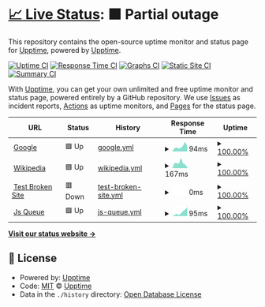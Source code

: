 # [📈 Live Status](https://upptime.github.io/upptime): <!--live status--> **🟧 Partial outage**

This repository contains the open-source uptime monitor and status page for [Upptime](https://upptime.js.org), powered by [Upptime](https://github.com/upptime/upptime).

[![Uptime CI](https://github.com/allfungit/my-upptime/workflows/Uptime%20CI/badge.svg)](https://github.com/allfungit/my-upptime/actions?query=workflow%3A%22Uptime+CI%22)
[![Response Time CI](https://github.com/allfungit/my-upptime/workflows/Response%20Time%20CI/badge.svg)](https://github.com/allfungit/my-upptime/actions?query=workflow%3A%22Response+Time+CI%22)
[![Graphs CI](https://github.com/allfungit/my-upptime/workflows/Graphs%20CI/badge.svg)](https://github.com/allfungit/my-upptime/actions?query=workflow%3A%22Graphs+CI%22)
[![Static Site CI](https://github.com/allfungit/my-upptime/workflows/Static%20Site%20CI/badge.svg)](https://github.com/allfungit/my-upptime/actions?query=workflow%3A%22Static+Site+CI%22)
[![Summary CI](https://github.com/allfungit/my-upptime/workflows/Summary%20CI/badge.svg)](https://github.com/allfungit/my-upptime/actions?query=workflow%3A%22Summary+CI%22)

With [Upptime](https://upptime.js.org), you can get your own unlimited and free uptime monitor and status page, powered entirely by a GitHub repository. We use [Issues](https://github.com/upptime/upptime/issues) as incident reports, [Actions](https://github.com/allfungit/my-upptime/actions) as uptime monitors, and [Pages](https://upptime.github.io/upptime) for the status page.

<!--start: status pages-->
<!-- This summary is generated by Upptime (https://github.com/upptime/upptime) -->
<!-- Do not edit this manually, your changes will be overwritten -->
<!-- prettier-ignore -->
| URL | Status | History | Response Time | Uptime |
| --- | ------ | ------- | ------------- | ------ |
| <img alt="" src="https://icons.duckduckgo.com/ip3/www.google.com.ico" height="13"> [Google](https://www.google.com) | 🟩 Up | [google.yml](https://github.com/allfungit/my-upptime/commits/HEAD/history/google.yml) | <details><summary><img alt="Response time graph" src="./graphs/google/response-time-week.png" height="20"> 94ms</summary><br><a href="https://allfungit.github.io/my-upptime/history/google"><img alt="Response time 112" src="https://img.shields.io/endpoint?url=https%3A%2F%2Fraw.githubusercontent.com%2Fallfungit%2Fmy-upptime%2FHEAD%2Fapi%2Fgoogle%2Fresponse-time.json"></a><br><a href="https://allfungit.github.io/my-upptime/history/google"><img alt="24-hour response time 92" src="https://img.shields.io/endpoint?url=https%3A%2F%2Fraw.githubusercontent.com%2Fallfungit%2Fmy-upptime%2FHEAD%2Fapi%2Fgoogle%2Fresponse-time-day.json"></a><br><a href="https://allfungit.github.io/my-upptime/history/google"><img alt="7-day response time 94" src="https://img.shields.io/endpoint?url=https%3A%2F%2Fraw.githubusercontent.com%2Fallfungit%2Fmy-upptime%2FHEAD%2Fapi%2Fgoogle%2Fresponse-time-week.json"></a><br><a href="https://allfungit.github.io/my-upptime/history/google"><img alt="30-day response time 94" src="https://img.shields.io/endpoint?url=https%3A%2F%2Fraw.githubusercontent.com%2Fallfungit%2Fmy-upptime%2FHEAD%2Fapi%2Fgoogle%2Fresponse-time-month.json"></a><br><a href="https://allfungit.github.io/my-upptime/history/google"><img alt="1-year response time 112" src="https://img.shields.io/endpoint?url=https%3A%2F%2Fraw.githubusercontent.com%2Fallfungit%2Fmy-upptime%2FHEAD%2Fapi%2Fgoogle%2Fresponse-time-year.json"></a></details> | <details><summary><a href="https://allfungit.github.io/my-upptime/history/google">100.00%</a></summary><a href="https://allfungit.github.io/my-upptime/history/google"><img alt="All-time uptime 100.00%" src="https://img.shields.io/endpoint?url=https%3A%2F%2Fraw.githubusercontent.com%2Fallfungit%2Fmy-upptime%2FHEAD%2Fapi%2Fgoogle%2Fuptime.json"></a><br><a href="https://allfungit.github.io/my-upptime/history/google"><img alt="24-hour uptime 100.00%" src="https://img.shields.io/endpoint?url=https%3A%2F%2Fraw.githubusercontent.com%2Fallfungit%2Fmy-upptime%2FHEAD%2Fapi%2Fgoogle%2Fuptime-day.json"></a><br><a href="https://allfungit.github.io/my-upptime/history/google"><img alt="7-day uptime 100.00%" src="https://img.shields.io/endpoint?url=https%3A%2F%2Fraw.githubusercontent.com%2Fallfungit%2Fmy-upptime%2FHEAD%2Fapi%2Fgoogle%2Fuptime-week.json"></a><br><a href="https://allfungit.github.io/my-upptime/history/google"><img alt="30-day uptime 100.00%" src="https://img.shields.io/endpoint?url=https%3A%2F%2Fraw.githubusercontent.com%2Fallfungit%2Fmy-upptime%2FHEAD%2Fapi%2Fgoogle%2Fuptime-month.json"></a><br><a href="https://allfungit.github.io/my-upptime/history/google"><img alt="1-year uptime 100.00%" src="https://img.shields.io/endpoint?url=https%3A%2F%2Fraw.githubusercontent.com%2Fallfungit%2Fmy-upptime%2FHEAD%2Fapi%2Fgoogle%2Fuptime-year.json"></a></details>
| <img alt="" src="https://icons.duckduckgo.com/ip3/en.wikipedia.org.ico" height="13"> [Wikipedia](https://en.wikipedia.org) | 🟩 Up | [wikipedia.yml](https://github.com/allfungit/my-upptime/commits/HEAD/history/wikipedia.yml) | <details><summary><img alt="Response time graph" src="./graphs/wikipedia/response-time-week.png" height="20"> 167ms</summary><br><a href="https://allfungit.github.io/my-upptime/history/wikipedia"><img alt="Response time 203" src="https://img.shields.io/endpoint?url=https%3A%2F%2Fraw.githubusercontent.com%2Fallfungit%2Fmy-upptime%2FHEAD%2Fapi%2Fwikipedia%2Fresponse-time.json"></a><br><a href="https://allfungit.github.io/my-upptime/history/wikipedia"><img alt="24-hour response time 28" src="https://img.shields.io/endpoint?url=https%3A%2F%2Fraw.githubusercontent.com%2Fallfungit%2Fmy-upptime%2FHEAD%2Fapi%2Fwikipedia%2Fresponse-time-day.json"></a><br><a href="https://allfungit.github.io/my-upptime/history/wikipedia"><img alt="7-day response time 167" src="https://img.shields.io/endpoint?url=https%3A%2F%2Fraw.githubusercontent.com%2Fallfungit%2Fmy-upptime%2FHEAD%2Fapi%2Fwikipedia%2Fresponse-time-week.json"></a><br><a href="https://allfungit.github.io/my-upptime/history/wikipedia"><img alt="30-day response time 154" src="https://img.shields.io/endpoint?url=https%3A%2F%2Fraw.githubusercontent.com%2Fallfungit%2Fmy-upptime%2FHEAD%2Fapi%2Fwikipedia%2Fresponse-time-month.json"></a><br><a href="https://allfungit.github.io/my-upptime/history/wikipedia"><img alt="1-year response time 203" src="https://img.shields.io/endpoint?url=https%3A%2F%2Fraw.githubusercontent.com%2Fallfungit%2Fmy-upptime%2FHEAD%2Fapi%2Fwikipedia%2Fresponse-time-year.json"></a></details> | <details><summary><a href="https://allfungit.github.io/my-upptime/history/wikipedia">100.00%</a></summary><a href="https://allfungit.github.io/my-upptime/history/wikipedia"><img alt="All-time uptime 100.00%" src="https://img.shields.io/endpoint?url=https%3A%2F%2Fraw.githubusercontent.com%2Fallfungit%2Fmy-upptime%2FHEAD%2Fapi%2Fwikipedia%2Fuptime.json"></a><br><a href="https://allfungit.github.io/my-upptime/history/wikipedia"><img alt="24-hour uptime 100.00%" src="https://img.shields.io/endpoint?url=https%3A%2F%2Fraw.githubusercontent.com%2Fallfungit%2Fmy-upptime%2FHEAD%2Fapi%2Fwikipedia%2Fuptime-day.json"></a><br><a href="https://allfungit.github.io/my-upptime/history/wikipedia"><img alt="7-day uptime 100.00%" src="https://img.shields.io/endpoint?url=https%3A%2F%2Fraw.githubusercontent.com%2Fallfungit%2Fmy-upptime%2FHEAD%2Fapi%2Fwikipedia%2Fuptime-week.json"></a><br><a href="https://allfungit.github.io/my-upptime/history/wikipedia"><img alt="30-day uptime 100.00%" src="https://img.shields.io/endpoint?url=https%3A%2F%2Fraw.githubusercontent.com%2Fallfungit%2Fmy-upptime%2FHEAD%2Fapi%2Fwikipedia%2Fuptime-month.json"></a><br><a href="https://allfungit.github.io/my-upptime/history/wikipedia"><img alt="1-year uptime 100.00%" src="https://img.shields.io/endpoint?url=https%3A%2F%2Fraw.githubusercontent.com%2Fallfungit%2Fmy-upptime%2FHEAD%2Fapi%2Fwikipedia%2Fuptime-year.json"></a></details>
| <img alt="" src="https://icons.duckduckgo.com/ip3/thissitedoesnotexist.koj.co.ico" height="13"> [Test Broken Site](https://thissitedoesnotexist.koj.co) | 🟥 Down | [test-broken-site.yml](https://github.com/allfungit/my-upptime/commits/HEAD/history/test-broken-site.yml) | <details><summary><img alt="Response time graph" src="./graphs/test-broken-site/response-time-week.png" height="20"> 0ms</summary><br><a href="https://allfungit.github.io/my-upptime/history/test-broken-site"><img alt="Response time 0" src="https://img.shields.io/endpoint?url=https%3A%2F%2Fraw.githubusercontent.com%2Fallfungit%2Fmy-upptime%2FHEAD%2Fapi%2Ftest-broken-site%2Fresponse-time.json"></a><br><a href="https://allfungit.github.io/my-upptime/history/test-broken-site"><img alt="24-hour response time 0" src="https://img.shields.io/endpoint?url=https%3A%2F%2Fraw.githubusercontent.com%2Fallfungit%2Fmy-upptime%2FHEAD%2Fapi%2Ftest-broken-site%2Fresponse-time-day.json"></a><br><a href="https://allfungit.github.io/my-upptime/history/test-broken-site"><img alt="7-day response time 0" src="https://img.shields.io/endpoint?url=https%3A%2F%2Fraw.githubusercontent.com%2Fallfungit%2Fmy-upptime%2FHEAD%2Fapi%2Ftest-broken-site%2Fresponse-time-week.json"></a><br><a href="https://allfungit.github.io/my-upptime/history/test-broken-site"><img alt="30-day response time 0" src="https://img.shields.io/endpoint?url=https%3A%2F%2Fraw.githubusercontent.com%2Fallfungit%2Fmy-upptime%2FHEAD%2Fapi%2Ftest-broken-site%2Fresponse-time-month.json"></a><br><a href="https://allfungit.github.io/my-upptime/history/test-broken-site"><img alt="1-year response time 0" src="https://img.shields.io/endpoint?url=https%3A%2F%2Fraw.githubusercontent.com%2Fallfungit%2Fmy-upptime%2FHEAD%2Fapi%2Ftest-broken-site%2Fresponse-time-year.json"></a></details> | <details><summary><a href="https://allfungit.github.io/my-upptime/history/test-broken-site">100.00%</a></summary><a href="https://allfungit.github.io/my-upptime/history/test-broken-site"><img alt="All-time uptime 100.00%" src="https://img.shields.io/endpoint?url=https%3A%2F%2Fraw.githubusercontent.com%2Fallfungit%2Fmy-upptime%2FHEAD%2Fapi%2Ftest-broken-site%2Fuptime.json"></a><br><a href="https://allfungit.github.io/my-upptime/history/test-broken-site"><img alt="24-hour uptime 100.00%" src="https://img.shields.io/endpoint?url=https%3A%2F%2Fraw.githubusercontent.com%2Fallfungit%2Fmy-upptime%2FHEAD%2Fapi%2Ftest-broken-site%2Fuptime-day.json"></a><br><a href="https://allfungit.github.io/my-upptime/history/test-broken-site"><img alt="7-day uptime 100.00%" src="https://img.shields.io/endpoint?url=https%3A%2F%2Fraw.githubusercontent.com%2Fallfungit%2Fmy-upptime%2FHEAD%2Fapi%2Ftest-broken-site%2Fuptime-week.json"></a><br><a href="https://allfungit.github.io/my-upptime/history/test-broken-site"><img alt="30-day uptime 100.00%" src="https://img.shields.io/endpoint?url=https%3A%2F%2Fraw.githubusercontent.com%2Fallfungit%2Fmy-upptime%2FHEAD%2Fapi%2Ftest-broken-site%2Fuptime-month.json"></a><br><a href="https://allfungit.github.io/my-upptime/history/test-broken-site"><img alt="1-year uptime 100.00%" src="https://img.shields.io/endpoint?url=https%3A%2F%2Fraw.githubusercontent.com%2Fallfungit%2Fmy-upptime%2FHEAD%2Fapi%2Ftest-broken-site%2Fuptime-year.json"></a></details>
| <img alt="" src="https://icons.duckduckgo.com/ip3/allfungit.github.io.ico" height="13"> [Js Queue](https://allfungit.github.io/pwa-rumah-sehat/1a-js-queue) | 🟩 Up | [js-queue.yml](https://github.com/allfungit/my-upptime/commits/HEAD/history/js-queue.yml) | <details><summary><img alt="Response time graph" src="./graphs/js-queue/response-time-week.png" height="20"> 95ms</summary><br><a href="https://allfungit.github.io/my-upptime/history/js-queue"><img alt="Response time 123" src="https://img.shields.io/endpoint?url=https%3A%2F%2Fraw.githubusercontent.com%2Fallfungit%2Fmy-upptime%2FHEAD%2Fapi%2Fjs-queue%2Fresponse-time.json"></a><br><a href="https://allfungit.github.io/my-upptime/history/js-queue"><img alt="24-hour response time 223" src="https://img.shields.io/endpoint?url=https%3A%2F%2Fraw.githubusercontent.com%2Fallfungit%2Fmy-upptime%2FHEAD%2Fapi%2Fjs-queue%2Fresponse-time-day.json"></a><br><a href="https://allfungit.github.io/my-upptime/history/js-queue"><img alt="7-day response time 95" src="https://img.shields.io/endpoint?url=https%3A%2F%2Fraw.githubusercontent.com%2Fallfungit%2Fmy-upptime%2FHEAD%2Fapi%2Fjs-queue%2Fresponse-time-week.json"></a><br><a href="https://allfungit.github.io/my-upptime/history/js-queue"><img alt="30-day response time 87" src="https://img.shields.io/endpoint?url=https%3A%2F%2Fraw.githubusercontent.com%2Fallfungit%2Fmy-upptime%2FHEAD%2Fapi%2Fjs-queue%2Fresponse-time-month.json"></a><br><a href="https://allfungit.github.io/my-upptime/history/js-queue"><img alt="1-year response time 123" src="https://img.shields.io/endpoint?url=https%3A%2F%2Fraw.githubusercontent.com%2Fallfungit%2Fmy-upptime%2FHEAD%2Fapi%2Fjs-queue%2Fresponse-time-year.json"></a></details> | <details><summary><a href="https://allfungit.github.io/my-upptime/history/js-queue">100.00%</a></summary><a href="https://allfungit.github.io/my-upptime/history/js-queue"><img alt="All-time uptime 100.00%" src="https://img.shields.io/endpoint?url=https%3A%2F%2Fraw.githubusercontent.com%2Fallfungit%2Fmy-upptime%2FHEAD%2Fapi%2Fjs-queue%2Fuptime.json"></a><br><a href="https://allfungit.github.io/my-upptime/history/js-queue"><img alt="24-hour uptime 100.00%" src="https://img.shields.io/endpoint?url=https%3A%2F%2Fraw.githubusercontent.com%2Fallfungit%2Fmy-upptime%2FHEAD%2Fapi%2Fjs-queue%2Fuptime-day.json"></a><br><a href="https://allfungit.github.io/my-upptime/history/js-queue"><img alt="7-day uptime 100.00%" src="https://img.shields.io/endpoint?url=https%3A%2F%2Fraw.githubusercontent.com%2Fallfungit%2Fmy-upptime%2FHEAD%2Fapi%2Fjs-queue%2Fuptime-week.json"></a><br><a href="https://allfungit.github.io/my-upptime/history/js-queue"><img alt="30-day uptime 100.00%" src="https://img.shields.io/endpoint?url=https%3A%2F%2Fraw.githubusercontent.com%2Fallfungit%2Fmy-upptime%2FHEAD%2Fapi%2Fjs-queue%2Fuptime-month.json"></a><br><a href="https://allfungit.github.io/my-upptime/history/js-queue"><img alt="1-year uptime 100.00%" src="https://img.shields.io/endpoint?url=https%3A%2F%2Fraw.githubusercontent.com%2Fallfungit%2Fmy-upptime%2FHEAD%2Fapi%2Fjs-queue%2Fuptime-year.json"></a></details>

<!--end: status pages-->

[**Visit our status website →**](https://upptime.github.io/upptime)

## 📄 License

- Powered by: [Upptime](https://github.com/upptime/upptime)
- Code: [MIT](./LICENSE) © [Upptime](https://upptime.js.org)
- Data in the `./history` directory: [Open Database License](https://opendatacommons.org/licenses/odbl/1-0/)
